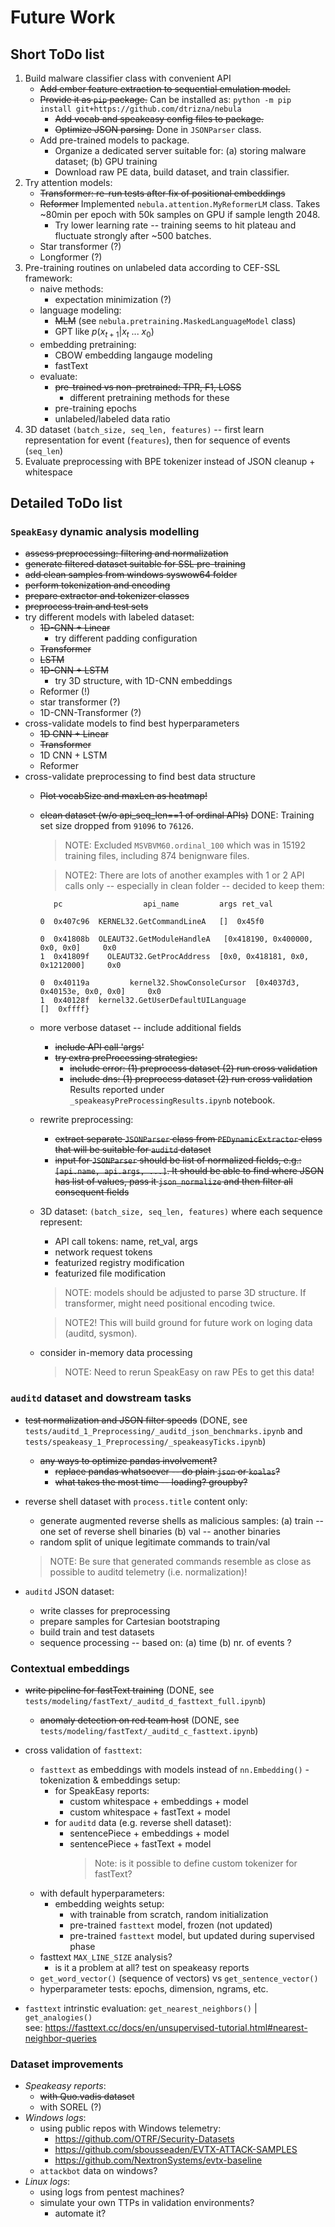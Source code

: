 # Future Work

## Short ToDo list

1. Build malware classifier class with convenient API
   - ~~Add ember feature extraction to sequential emulation model.~~
   - ~~Provide it as `pip` package.~~ Can be installed as: `python -m pip install git+https://github.com/dtrizna/nebula`
     - ~~Add vocab and speakeasy config files to package.~~
     - ~~Optimize JSON parsing.~~ Done in `JSONParser` class.
   - Add pre-trained models to package.
     - Organize a dedicated server suitable for: (a) storing malware dataset; (b) GPU training
     - Download raw PE data, build dataset, and train classifier.
1. Try attention models:
   - ~~Transformer: re-run tests after fix of positional embeddings~~
   - ~~Reformer~~ Implemented `nebula.attention.MyReformerLM` class. Takes ~80min per epoch with 50k samples on GPU if sample length 2048.  
     - Try lower learning rate -- training seems to hit plateau and fluctuate strongly after ~500 batches.
   - Star transformer (?)
   - Longformer (?)
1. Pre-training routines on unlabeled data according to CEF-SSL framework:
   - naive methods:
     - expectation minimization (?)
   - language modeling:
     - ~~MLM~~ (see `nebula.pretraining.MaskedLanguageModel` class)
     - GPT like $p(x_{t+1}|x_{t}\ ...\ x_{0})$
   - embedding pretraining:
     - CBOW embedding langauge modeling
     - fastText
   - evaluate:
     - ~~pre-trained vs non-pretrained: TPR, F1, LOSS~~
       - different pretraining methods for these
     - pre-training epochs
     - unlabeled/labeled data ratio
1. 3D dataset `(batch_size, seq_len, features)` -- first learn representation for event (`features`), then for sequence of events (`seq_len`)
1. Evaluate preprocessing with BPE tokenizer instead of JSON cleanup + whitespace

## Detailed ToDo list

### `SpeakEasy` dynamic analysis modelling

- ~~assess preprocessing: filtering and normalization~~
- ~~generate filtered dataset suitable for SSL pre-training~~
- ~~add clean samples from windows syswow64 folder~~
- ~~perform tokenization and encoding~~
- ~~prepare extractor and tokenizer classes~~
- ~~preprocess train and test sets~~
- try different models with labeled dataset:
  - ~~1D-CNN + Linear~~
    - try different padding configuration
  - ~~Transformer~~
  - ~~LSTM~~
  - ~~1D-CNN + LSTM~~
    - try 3D structure, with 1D-CNN embeddings
  - Reformer (!)
  - star transformer (?)
  - 1D-CNN-Transformer (?)
- cross-validate models to find best hyperparameters
  - ~~1D CNN + Linear~~
  - ~~Transformer~~
  - 1D CNN + LSTM
  - Reformer
- cross-validate preprocessing to find best data structure
  - ~~Plot vocabSize and maxLen as heatmap!~~
  - ~~clean dataset (w/o api_seq_len==1 of ordinal APIs)~~ DONE: Training set size dropped from `91096` to `76126`.

    > NOTE: Excluded `MSVBVM60.ordinal_100` which was in 15192 training files, including 874 benignware files.  

    > NOTE2: There are lots of another examples with 1 or 2 API calls only -- especially in clean folder -- decided to keep them:

    ```text
       pc                  api_name         args ret_val

    0  0x407c96  KERNEL32.GetCommandLineA   []  0x45f0

    0  0x41808b  OLEAUT32.GetModuleHandleA   [0x418190, 0x400000, 0x0, 0x0]     0x0
    1  0x41809f    OLEAUT32.GetProcAddress  [0x0, 0x418181, 0x0, 0x1212000]     0x0

    0  0x40119a         kernel32.ShowConsoleCursor  [0x4037d3, 0x40153e, 0x0, 0x0]     0x0
    1  0x40128f  kernel32.GetUserDefaultUILanguage                              []  0xffff}
    ```

  - more verbose dataset -- include additional fields
    - ~~include API call 'args'~~
    - ~~try extra preProcessing strategies:~~
      - ~~include error: (1) preprocess dataset (2) run cross validation~~
      - ~~include dns: (1) preprocess dataset (2) run cross validation~~
    Results reported under `_speakeasyPreProcessingResults.ipynb` notebook.
  - rewrite preprocessing:
    - ~~extract separate `JSONParser` class from `PEDynamicExtractor` class that will be suitable for `auditd` dataset~~
    - ~~input for `JSONParser` should be list of normalized fields, e.g.: `[api.name, api.args, ...]`. It should be able to find where JSON has list of values, pass it `json_normalize` and then filter all consequent fields~~
  - 3D dataset: `(batch_size, seq_len, features)` where each sequence represent:
    - API call tokens: name, ret_val, args
    - network request tokens
    - featurized registry modification
    - featurized file modification

    > NOTE: models should be adjusted to parse 3D structure. If transformer, might need positional encoding twice.

    > NOTE2! This will build ground for future work on loging data (auditd, sysmon).

  - consider in-memory data processing
    > NOTE: Need to rerun SpeakEasy on raw PEs to get this data!

### `auditd` dataset and dowstream tasks

- ~~test normalization and JSON filter speeds~~ (DONE, see `tests/auditd_1_Preprocessing/_auditd_json_benchmarks.ipynb` and `tests/speakeasy_1_Preprocessing/_speakeasyTicks.ipynb`)
  - ~~any ways to optimize pandas involvement?~~
    - ~~replace pandas whatsoever -- do plain `json` or `koalas`?~~
    - ~~what takes the most time -- loading? groupby?~~

- reverse shell dataset with `process.title` content only:
  - generate augmented reverse shells as malicious samples: (a) train -- one set of reverse shell binaries (b) val -- another binaries
  - random split of unique legitimate commands to train/val
  
  > NOTE: Be sure that generated commands resemble as close as possible to auditd telemetry (i.e. normalization)!

- `auditd` JSON dataset:
  - write classes for preprocessing
  - prepare samples for Cartesian bootstraping
  - build train and test datasets
  - sequence processing -- based on: (a) time (b) nr. of events ?
  
### Contextual embeddings

- ~~write pipeline for fastText training~~ (DONE, see `tests/modeling/fastText/_auditd_d_fasttext_full.ipynb`)
  - ~~anomaly detection on red team host~~ (DONE, see `tests/modeling/fastText/_auditd_c_fasttext.ipynb`)

- cross validation of `fasttext`:
  - `fasttext` as embeddings with models instead of `nn.Embedding()` - tokenization & embeddings setup:
    - for SpeakEasy reports:
      - custom whitespace + embeddings + model
      - custom whitespace + fastText + model
    - for `auditd` data (e.g. reverse shell dataset):
      - sentencePiece + embeddings + model
      - sentencePiece + fastText + model
        > Note: is it possible to define custom tokenizer for fastText?
  - with default hyperparameters:
    - embedding weights setup:
      - with trainable from scratch, random initialization
      - pre-trained `fasttext` model, frozen (not updated)
      - pre-trained `fasttext` model, but updated during supervised phase
  - fasttext `MAX_LINE_SIZE` analysis?
    - is it a problem at all? test on speakeasy reports
  - `get_word_vector()` (sequence of vectors) vs `get_sentence_vector()`
  - hyperparameter tests: epochs, dimension, ngrams, etc.

- `fasttext` intrinstic evaluation: `get_nearest_neighbors()` | `get_analogies()`  
  see: <https://fasttext.cc/docs/en/unsupervised-tutorial.html#nearest-neighbor-queries>

### Dataset improvements

- *Speakeasy reports*:
  - ~~with Quo.vadis dataset~~
  - with SOREL (?)
- *Windows logs*:
  - using public repos with Windows telemetry:  
    - <https://github.com/OTRF/Security-Datasets>
    - <https://github.com/sbousseaden/EVTX-ATTACK-SAMPLES>
    - <https://github.com/NextronSystems/evtx-baseline>
  - `attackbot` data on windows?
- *Linux logs*:
  - using logs from pentest machines?
  - simulate your own TTPs in validation environments?
    - automate it?
